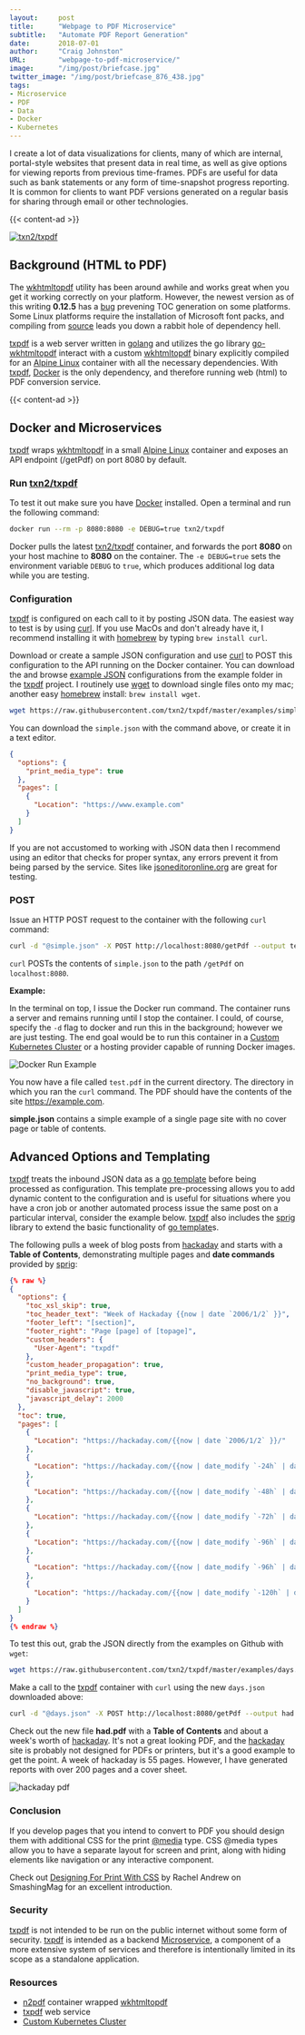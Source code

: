 ```yaml
---
layout:     post
title:      "Webpage to PDF Microservice"
subtitle:   "Automate PDF Report Generation"
date:       2018-07-01
author:     "Craig Johnston"
URL:        "webpage-to-pdf-microservice/"
image:      "/img/post/briefcase.jpg"
twitter_image: "/img/post/briefcase_876_438.jpg"
tags:
- Microservice
- PDF
- Data
- Docker
- Kubernetes
---
```


I create a lot of data visualizations for clients, many of which are internal, portal-style websites that present data in real time, as well as give options for viewing reports from previous time-frames. PDFs are useful for data such as bank statements or any form of time-snapshot progress reporting. It is common for clients to want PDF versions generated on a regular basis for sharing through email or other technologies.

{{< content-ad >}}

[![txn2/txpdf](https://raw.githubusercontent.com/txn2/txpdf/master/assets/mast.jpg)](https://github.com/txn2/txpdf)

## Background (HTML to PDF)

The [wkhtmltopdf] utility has been around awhile and works great when you get it working correctly on your platform. However, the newest version as of this writing **0.12.5** has a [bug] prevening TOC generation on some platforms. Some Linux platforms require the installation of Microsoft font packs, and compiling from [source][wkhtmltopdf source] leads you down a rabbit hole of dependency hell.

[txpdf] is a web server written in [golang] and utilizes the go library [go-wkhtmltopdf] interact with a custom [wkhtmltopdf] binary explicitly compiled for an [Alpine Linux] container with all the necessary dependencies. With [txpdf], [Docker] is the only dependency, and therefore running web (html) to PDF conversion service.

{{< content-ad >}}

## Docker and Microservices

[txpdf] wraps [wkhtmltopdf] in a small [Alpine Linux] container and exposes an API endpoint (/getPdf) on port 8080 by default.

### Run [txn2/txpdf]

To test it out make sure you have [Docker] installed. Open a terminal and run the following command:

```bash
docker run --rm -p 8080:8080 -e DEBUG=true txn2/txpdf
```

Docker pulls the latest [txn2/txpdf] container, and forwards the port **8080** on your host machine to **8080** on the container. The `-e DEBUG=true` sets the environment variable `DEBUG` to `true`, which produces additional log data while you are testing.

### Configuration

[txpdf] is configured on each call to it by posting JSON data. The easiest way to test is by using [curl]. If you use MacOs and don't already have it, I recommend installing it with [homebrew] by typing `brew install curl`.

Download or create a sample JSON configuration and use [curl] to POST this configuration to the API running on the Docker container. You can download the and browse [example JSON] configurations from the example folder in the [txpdf] project. I routinely use [wget] to download single files onto my mac; another easy [homebrew] install: `brew install wget`.

```bash
wget https://raw.githubusercontent.com/txn2/txpdf/master/examples/simple.json
```

You can download the `simple.json` with the command above, or create it in a text editor.

```json
{
  "options": {
    "print_media_type": true
  },
  "pages": [
    {
      "Location": "https://www.example.com"
    }
  ]
}
```

If you are not accustomed to working with JSON data then I recommend using an editor that checks for proper syntax, any errors prevent it from being parsed by the service. Sites like [jsoneditoronline.org](https://jsoneditoronline.org/) are great for testing.

### POST

Issue an HTTP POST request to the container with the following `curl` command:

```bash
curl -d "@simple.json" -X POST http://localhost:8080/getPdf --output test.pd
```

`curl` POSTs the contents of `simple.json` to the path `/getPdf` on `localhost:8080`.

**Example:**

In the terminal on top, I issue the Docker run command. The container runs a server and remains running until I stop the container. I could, of course, specify the `-d` flag to docker and run this in the background; however we are just testing. The end goal would be to run this container in a [Custom Kubernetes Cluster] or a hosting provider capable of running Docker images.

![Docker Run Example](/images/content/docker_run_example.gif)

You now have a file called `test.pdf` in the current directory. The directory in which you ran the `curl` command. The PDF should have the contents of the site https://example.com.

**simple.json** contains a simple example of a single page site with no cover page or table of contents.

## Advanced Options and Templating

[txpdf] treats the inbound JSON data as a [go template] before being processed as configuration. This template pre-processing allows you to add dynamic content to the configuration and is useful for situations where you have a cron job or another automated process issue the same post on a particular interval, consider the example below. [txpdf] also includes the [sprig] library to extend the basic functionality of [go template]s.


The following pulls a week of blog posts from [hackaday] and starts with a **Table of Contents**, demonstrating multiple pages and **date commands** provided by [sprig]:

```json
{% raw %}
{
  "options": {
    "toc_xsl_skip": true,
    "toc_header_text": "Week of Hackaday {{now | date `2006/1/2` }}",
    "footer_left": "[section]",
    "footer_right": "Page [page] of [topage]",
    "custom_headers": {
      "User-Agent": "txpdf"
    },
    "custom_header_propagation": true,
    "print_media_type": true,
    "no_background": true,
    "disable_javascript": true,
    "javascript_delay": 2000
  },
  "toc": true,
  "pages": [
    {
      "Location": "https://hackaday.com/{{now | date `2006/1/2` }}/"
    },
    {
      "Location": "https://hackaday.com/{{now | date_modify `-24h` | date `2006/1/2` }}/"
    },
    {
      "Location": "https://hackaday.com/{{now | date_modify `-48h` | date `2006/1/2` }}/"
    },
    {
      "Location": "https://hackaday.com/{{now | date_modify `-72h` | date `2006/1/2` }}/"
    },
    {
      "Location": "https://hackaday.com/{{now | date_modify `-96h` | date `2006/1/2` }}/"
    },
    {
      "Location": "https://hackaday.com/{{now | date_modify `-96h` | date `2006/1/2` }}/"
    },
    {
      "Location": "https://hackaday.com/{{now | date_modify `-120h` | date `2006/1/2` }}/"
    }
  ]
}
{% endraw %}
```

To test this out, grab the JSON directly from the examples on Github with `wget`:

```bash
wget https://raw.githubusercontent.com/txn2/txpdf/master/examples/days.json
```

Make a call to the [txpdf] container with `curl` using the new `days.json` downloaded above:

```bash
curl -d "@days.json" -X POST http://localhost:8080/getPdf --output had.pdf
```

Check out the new file **had.pdf** with a **Table of Contents** and about a week's worth of [hackaday]. It's not a great looking PDF, and the [hackaday] site is probably not designed for PDFs or printers, but it's a good example to get the point. A week of hackaday is 55 pages. However, I have generated reports with over 200 pages and a cover sheet.


![hackaday pdf](/images/content/hackaday.png)

### Conclusion

If you develop pages that you intend to convert to PDF you should design them with additional CSS for the print [@media] type. CSS @media types allow you to have a separate layout for screen and print, along with hiding elements like navigation or any interactive component.

Check out [Designing For Print With CSS] by Rachel Andrew on SmashingMag for an excellent introduction.

### Security

[txpdf] is not intended to be run on the public internet without some form of security. [txpdf] is intended as a backend [Microservice], a component of a more extensive system of services and therefore is intentionally limited in its scope as a standalone application.


### Resources

- [n2pdf] container wrapped [wkhtmltopdf]
- [txpdf] web service
- [Custom Kubernetes Cluster]

[wget]:https://www.gnu.org/software/wget/
[example JSON]:https://github.com/txn2/txpdf/tree/master/examples
[homebrew]: https://brew.sh/
[curl]: https://curl.haxx.se/
[txn2/txpdf]: https://hub.docker.com/r/txn2/txpdf/
[Docker]: https://docs.docker.com/install/
[Alpine Linux]: https://alpinelinux.org/
[n2pdf]: https://github.com/txn2/n2pdf
[txpdf]: https://github.com/txn2/txpdf
[wkhtmltopdf]: https://wkhtmltopdf.org/
[bug]: https://github.com/wkhtmltopdf/wkhtmltopdf/issues
[wkhtmltopdf source]: https://github.com/wkhtmltopdf/wkhtmltopdf
[Custom Kubernetes Cluster]: /hobby-cluster/
[golang]: https://golang.org
[go-wkhtmltopdf]:https://github.com/SebastiaanKlippert/go-wkhtmltopdf
[go template]: https://golang.org/pkg/text/template/
[sprig]: http://masterminds.github.io/sprig/
[hackaday]:https://hackaday.com/
[@media]:https://developer.mozilla.org/en-US/docs/Web/CSS/@media
[Designing For Print With CSS]:https://www.smashingmagazine.com/2015/01/designing-for-print-with-css/
[Microservice]:/microservices/